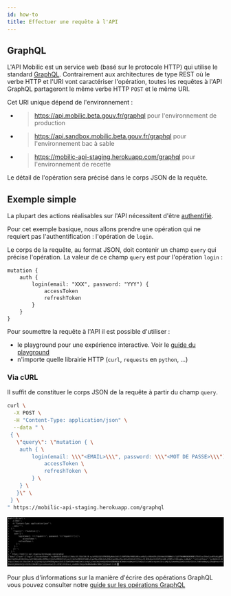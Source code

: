 ```yaml
---
id: how-to
title: Effectuer une requête à l'API
---
```


## GraphQL

L'API Mobilic est un service web (basé sur le protocole HTTP) qui utilise le standard [GraphQL](https://graphql.org/). Contrairement aux architectures de type REST où le verbe HTTP et l'URI vont caractériser l'opération, toutes les requêtes à l'API GraphQL partageront le même verbe HTTP `POST` et le même URI.

Cet URI unique dépend de l'environnement :

- > https://api.mobilic.beta.gouv.fr/graphql pour l'environnement de production

- > https://api.sandbox.mobilic.beta.gouv.fr/graphql pour l'environnement bac à sable

- > https://mobilic-api-staging.herokuapp.com/graphql pour l'environnement de recette

Le détail de l'opération sera précisé dans le corps JSON de la requête.

## Exemple simple

La plupart des actions réalisables sur l'API nécessitent d'être [authentifié](auth.md).

Pour cet exemple basique, nous allons prendre une opération qui ne requiert pas l'authentification : l'opération de `login`.

Le corps de la requête, au format JSON, doit contenir un champ `query` qui précise l'opération. La valeur de ce champ `query` est pour l'opération `login` :

```
mutation {
    auth {
        login(email: "XXX", password: "YYY") {
            accessToken
    	    refreshToken
  	    }
    }
}
```

Pour soumettre la requête à l'API il est possible d'utiliser :

- le playground pour une expérience interactive. Voir le [guide du playground](playground.md)
- n'importe quelle librairie HTTP (`curl`, `requests` en `python`, ...)

### Via cURL

Il suffit de constituer le corps JSON de la requête à partir du champ `query`.

```bash
curl \
  -X POST \
  -H "Content-Type: application/json" \
  --data " \
 { \
   \"query\": \"mutation { \
    auth { \
        login(email: \\\"<EMAIL>\\\", password: \\\"<MOT DE PASSE>\\\") { \
            accessToken \
    	    refreshToken \
  	    } \
    } \
   }\" \
 } \
" https://mobilic-api-staging.herokuapp.com/graphql
```

![curl-example.png](assets/curl-example.png)

Pour plus d'informations sur la manière d'écrire des opérations GraphQL vous pouvez consulter notre [guide sur les opérations GraphQL](graphql.md)
